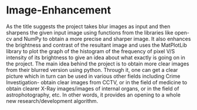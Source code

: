 # Image-Enhancement
As the title suggests the project takes blur images as input and then sharpens the given input image using functions from the libraries like open-cv and NumPy to obtain a more precise and sharper image. It also enhances the brightness and contrast of the resultant image and uses the MatPlotLib library to plot the graph of the histogram of the frequency of pixel V/S intensity of its brightness to give an idea about what exactly is going on in the project.
The main idea behind the project is to obtain more clear images from their blurred version using python. Through it, one can get a clear picture which in turn can be used in various other fields including Crime Investigation- obtain clear images from CCTV, or in the field of medicine to obtain clearer X-Ray images/images of internal organs, or in the field of astrophotography, etc. In other words, it provides an opening to a whole new research/development algorithm.
